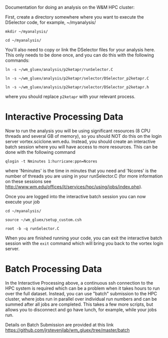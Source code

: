 Documentation for doing an analysis on the W&M HPC cluster:

First, create a directory somewhere where you want to execute the DSelector code, for example, ~/myanalysis/

`mkdir ~/myanalysis/`  

`cd ~/myanalysis/`  

You'll also need to copy or link the DSelector files for your analysis here.  This only needs to be done once, and you can do this with the following commands:  

`ln -s ~/wm_gluex/analysis/p2ketapr/runSelector.C`  

`ln -s ~/wm_gluex/analysis/p2ketapr/selector/DSelector_p2ketapr.C`  

`ln -s ~/wm_gluex/analysis/p2ketapr/selector/DSelector_p2ketapr.h`  

where you should replace `p2ketapr` with your relevant process.

# Interactive Processing Data

Now to run the analysis you will be using significant resources (8 CPU threads and several GB of memory), so you should NOT do this on the login server vortex.sciclone.wm.edu.  Instead, you should create an interactive batch session where you will have access to more resources.  This can be done with the following command

`qlogin -t Nminutes 1:hurricane:ppn=Ncores`

where 'Nminutes' is the time in minutes that you need and 'Ncores' is the number of threads you are using in your runSelector.C (for more information on these sessions see http://www.wm.edu/offices/it/services/hpc/using/jobs/index.php).

Once you are logged into the interactive batch session you can now execute your job 

`cd ~/myanalysis/`

`source ~/wm_gluex/setup_custom.csh`

`root -b -q runSelector.C`

When you are finished running your code, you can exit the interactive batch session with the `exit` command which will bring you back to the vortex login server.

# Batch Processing Data

In the Interactive Processing above, a continuous ssh connection to the HPC system is required which can be a problem when it takes hours to run over the full dataset.  Instead, you can use "batch" submission to the HPC cluster, where jobs run in parallel over individual run numbers and can be summed after all jobs are completed.  This takes a few more scripts, but allows you to disconnect and go have lunch, for example, while your jobs run.

Details on Batch Submission are provided at this link https://github.com/jrstevenjlab/wm_gluex/tree/master/batch

